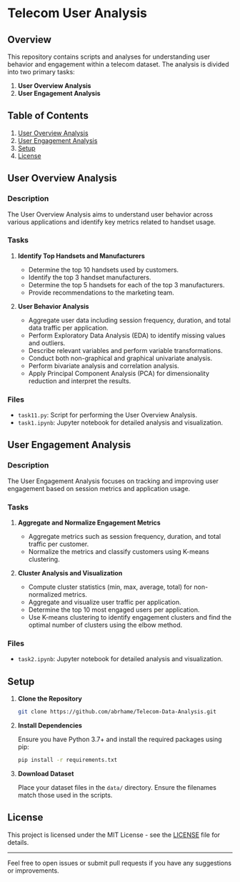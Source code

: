 # Telecom User Analysis

## Overview

This repository contains scripts and analyses for understanding user behavior and engagement within a telecom dataset. The analysis is divided into two primary tasks:

1. **User Overview Analysis**
2. **User Engagement Analysis**

## Table of Contents

1. [User Overview Analysis](#user-overview-analysis)
2. [User Engagement Analysis](#user-engagement-analysis)
3. [Setup](#setup)
5. [License](#license)

## User Overview Analysis

### Description

The User Overview Analysis aims to understand user behavior across various applications and identify key metrics related to handset usage. 

### Tasks

1. **Identify Top Handsets and Manufacturers**
   - Determine the top 10 handsets used by customers.
   - Identify the top 3 handset manufacturers.
   - Determine the top 5 handsets for each of the top 3 manufacturers.
   - Provide recommendations to the marketing team.

2. **User Behavior Analysis**
   - Aggregate user data including session frequency, duration, and total data traffic per application.
   - Perform Exploratory Data Analysis (EDA) to identify missing values and outliers.
   - Describe relevant variables and perform variable transformations.
   - Conduct both non-graphical and graphical univariate analysis.
   - Perform bivariate analysis and correlation analysis.
   - Apply Principal Component Analysis (PCA) for dimensionality reduction and interpret the results.

### Files

- `task11.py`: Script for performing the User Overview Analysis.
- `task1.ipynb`: Jupyter notebook for detailed analysis and visualization.

## User Engagement Analysis

### Description

The User Engagement Analysis focuses on tracking and improving user engagement based on session metrics and application usage.

### Tasks

1. **Aggregate and Normalize Engagement Metrics**
   - Aggregate metrics such as session frequency, duration, and total traffic per customer.
   - Normalize the metrics and classify customers using K-means clustering.

2. **Cluster Analysis and Visualization**
   - Compute cluster statistics (min, max, average, total) for non-normalized metrics.
   - Aggregate and visualize user traffic per application.
   - Determine the top 10 most engaged users per application.
   - Use K-means clustering to identify engagement clusters and find the optimal number of clusters using the elbow method.

### Files

- `task2.ipynb`: Jupyter notebook for detailed analysis and visualization.

## Setup

1. **Clone the Repository**

   ```bash
   git clone https://github.com/abrhame/Telecom-Data-Analysis.git
   ```

2. **Install Dependencies**

   Ensure you have Python 3.7+ and install the required packages using pip:

   ```bash
   pip install -r requirements.txt
   ```

3. **Download Dataset**

   Place your dataset files in the `data/` directory. Ensure the filenames match those used in the scripts.


## License

This project is licensed under the MIT License - see the [LICENSE](LICENSE) file for details.

---

Feel free to open issues or submit pull requests if you have any suggestions or improvements.

